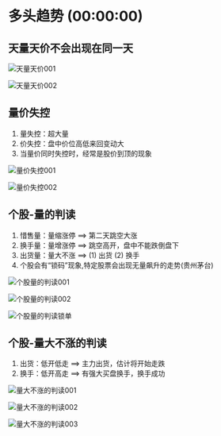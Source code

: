 # 多头趋势 (00:00:00)

## 天量天价不会出现在同一天

![天量天价001](/assets/vol/intermediate/天量天价001.png)

![天量天价002](/assets/vol/intermediate/天量天价002.png)

## 量价失控
1. 量失控：超大量
2. 价失控：盘中价位高低来回变动大
3. 当量价同时失控时，经常是股价到顶的现象

![量价失控001](/assets/vol/intermediate/量价失控001.png)

![量价失控002](/assets/vol/intermediate/量价失控002.png)

## 个股-量的判读
1. 惜售量：量缩涨停 ==> 第二天跳空大涨
2. 换手量：量增涨停 ==> 跳空高开，盘中不能跌倒盘下
3. 出货量：量大不涨 ==> (1) 出货 (2) 换手
4. 个股会有“锁码”现象,特定股票会出现无量飙升的走势(贵州茅台)

![个股量的判读001](/assets/vol/intermediate/个股量的判读001.png)

![个股量的判读002](/assets/vol/intermediate/个股量的判读002.png)

![个股量的判读锁单](/assets/vol/intermediate/个股量的判读锁单.png)

## 个股-量大不涨的判读
1. 出货：低开低走 ==> 主力出货，估计将开始走跌
2. 换手：低开高走 ==> 有强大买盘换手，换手成功

![量大不涨的判读001](/assets/vol/intermediate/量大不涨的判读001.png)

![量大不涨的判读002](/assets/vol/intermediate/量大不涨的判读002.png)

![量大不涨的判读003](/assets/vol/intermediate/量大不涨的判读003.png)